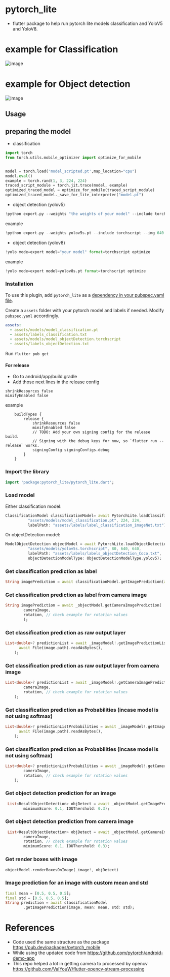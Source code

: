 # pytorch_lite

- flutter package to help run pytorch lite models classification and YoloV5 and YoloV8.

# example for Classification

![image](https://user-images.githubusercontent.com/25157308/165343107-85bc8d7f-3db2-425e-bcbc-6a4c18c77947.png)

# example for Object detection

![image](https://user-images.githubusercontent.com/25157308/165341783-3296579c-bbb5-47ff-9588-d34fb143e6c9.png)

## Usage

## preparing the model

- classification

```python
import torch
from torch.utils.mobile_optimizer import optimize_for_mobile


model = torch.load('model_scripted.pt',map_location="cpu")
model.eval()
example = torch.rand(1, 3, 224, 224)
traced_script_module = torch.jit.trace(model, example)
optimized_traced_model = optimize_for_mobile(traced_script_module)
optimized_traced_model._save_for_lite_interpreter("model.pt")
```

- object detection (yolov5)

```python
!python export.py --weights "the weights of your model" --include torchscript --img 640 --optimize
```

example

```python
!python export.py --weights yolov5s.pt --include torchscript --img 640 --optimize
```

- object detection (yolov8)

```python
!yolo mode=export model="your model" format=torchscript optimize
```

example

```python
!yolo mode=export model=yolov8s.pt format=torchscript optimize
```

### Installation

To use this plugin, add `pytorch_lite` as a [dependency in your pubspec.yaml file](https://flutter.dev/docs/development/packages-and-plugins/using-packages).

Create a `assets` folder with your pytorch model and labels if needed. Modify `pubspec.yaml` accordingly.

```yaml
assets:
  - assets/models/model_classification.pt
  - assets/labels_classification.txt
  - assets/models/model_objectDetection.torchscript
  - assets/labels_objectDetection.txt
```

Run `flutter pub get`

#### For release

- Go to android/app/build.gradle
- Add those next lines in the release config

```
shrinkResources false
minifyEnabled false
```

example

```
    buildTypes {
        release {
            shrinkResources false
            minifyEnabled false
            // TODO: Add your own signing config for the release build.
            // Signing with the debug keys for now, so `flutter run --release` works.
            signingConfig signingConfigs.debug
        }
    }
```

### Import the library

```dart
import 'package:pytorch_lite/pytorch_lite.dart';
```

### Load model

Either classification model:

```dart
ClassificationModel classificationModel= await PytorchLite.loadClassificationModel(
          "assets/models/model_classification.pt", 224, 224,
          labelPath: "assets/labels/label_classification_imageNet.txt");
```

Or objectDetection model:

```dart
ModelObjectDetection objectModel = await PytorchLite.loadObjectDetectionModel(
          "assets/models/yolov5s.torchscript", 80, 640, 640,
          labelPath: "assets/labels/labels_objectDetection_Coco.txt",
          objectDetectionModelType: ObjectDetectionModelType.yolov5);
```

### Get classification prediction as label

```dart
String imagePrediction = await classificationModel.getImagePrediction(await File(image.path).readAsBytes());
```

### Get classification prediction as label from camera image

```dart
String imagePrediction = await _objectModel.getCameraImagePrediction(
        cameraImage,
        rotation, // check example for rotation values
        );
```

### Get classification prediction as raw output layer

```dart
List<double>? predictionList = await _imageModel!.getImagePredictionList(
      await File(image.path).readAsBytes(),
    );
```

### Get classification prediction as raw output layer from camera image
```dart
List<double>? predictionList = await _imageModel!.getCameraImagePredictionList(
        cameraImage,
        rotation, // check example for rotation values
    );
```

### Get classification prediction as Probabilities (incase model is not using softmax)
```dart
List<double>? predictionListProbabilities = await _imageModel!.getImagePredictionListProbabilities(
      await File(image.path).readAsBytes(),
    );
```
### Get classification prediction as Probabilities (incase model is not using softmax)
```dart
List<double>? predictionListProbabilities = await _imageModel!.getCameraPredictionListProbabilities(
        cameraImage,
        rotation, // check example for rotation values
    );
```
### Get object detection prediction for an image
```dart
 List<ResultObjectDetection> objDetect = await _objectModel.getImagePrediction(await File(image.path).readAsBytes(),
        minimumScore: 0.1, IOUThershold: 0.3);
```

### Get object detection prediction from camera image

```dart
 List<ResultObjectDetection> objDetect = await _objectModel.getCameraImagePrediction(
        cameraImage,
        rotation, // check example for rotation values
        minimumScore: 0.1, IOUThershold: 0.3);
```

### Get render boxes with image

```dart
objectModel.renderBoxesOnImage(_image!, objDetect)
```

### Image prediction for an image with custom mean and std

```dart
final mean = [0.5, 0.5, 0.5];
final std = [0.5, 0.5, 0.5];
String prediction = await classificationModel
        .getImagePrediction(image, mean: mean, std: std);
```

# References

- Code used the same structure as the package https://pub.dev/packages/pytorch_mobile
- While using the updated code from https://github.com/pytorch/android-demo-app
- This repo helped a lot in getting camera to processed by opencv https://github.com/ValYouW/flutter-opencv-stream-processing
